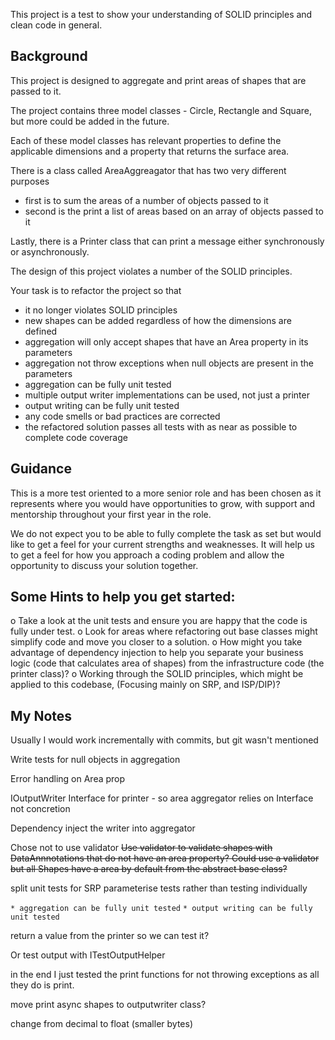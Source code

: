 ﻿This project is a test to show your understanding of SOLID principles and clean code in general.

Background
----------

This project is designed to aggregate and print areas of shapes that are passed to it.

The project contains three model classes - Circle, Rectangle and Square, but more could be added in the future.

Each of these model classes has relevant properties to define the applicable dimensions and a property that returns the surface area.

There is a class called AreaAggreagator that has two very different purposes 
- first is to sum the areas of a number of objects passed to it
- second is the print a list of areas based on an array of objects passed to it

Lastly, there is a Printer class that can print a message either synchronously or asynchronously.

The design of this project violates a number of the SOLID principles.

Your task is to refactor the project so that

* it no longer violates SOLID principles
* new shapes can be added regardless of how the dimensions are defined 
* aggregation will only accept shapes that have an Area property in its parameters
* aggregation not throw exceptions when null objects are present in the parameters
* aggregation can be fully unit tested
* multiple output writer implementations can be used, not just a printer
* output writing can be fully unit tested
* any code smells or bad practices are corrected
* the refactored solution passes all tests with as near as possible to complete code coverage

Guidance
--------

This is a more test oriented to a more senior role and has been chosen as it represents where you would have opportunities to grow, 
with support and mentorship throughout your first year in the role. 

We do not expect you to be able to fully complete the task as set but would like to get a feel for your current strengths and weaknesses.
It will help us to get a feel for how you approach a coding problem and allow the opportunity to discuss your solution together. 

Some Hints to help you get started: 
-----------------------------------

o Take a look at the unit tests and ensure you are happy that the code is fully under test.
o Look for areas where refactoring out base classes might simplify code and move you closer to a solution.
o How might you take advantage of dependency injection to help you separate your business logic (code that calculates area of shapes) from the infrastructure code (the printer class)?
o Working through the SOLID principles, which might be applied to this codebase, (Focusing mainly on SRP, and ISP/DIP)? 

## My Notes

Usually I would work incrementally with commits, but git wasn't mentioned

Write tests for null objects in aggregation

Error handling on Area prop

IOutputWriter Interface for printer - so area aggregator relies on Interface not concretion

Dependency inject the writer into aggregator

Chose not to use validator 
~~Use validator to validate shapes with DataAnnnotations that do not have an area property? Could use a validator but all Shapes have a area by default from the abstract base class?~~

split unit tests for SRP
parameterise tests rather than testing individually

`* aggregation can be fully unit tested`
`* output writing can be fully unit tested`

return a value from the printer so we can test it? 

Or test output with ITestOutputHelper

in the end I just tested the print functions for not throwing exceptions as all they do is print.

move print async shapes to outputwriter class?

change from decimal to float (smaller bytes)
